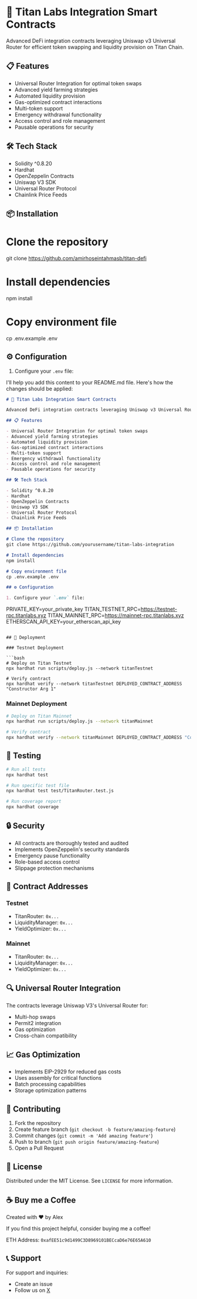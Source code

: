 # 🌟 Titan Labs Integration Smart Contracts

Advanced DeFi integration contracts leveraging Uniswap v3 Universal Router for efficient token swapping and liquidity provision on Titan Chain.

## 📋 Features

- Universal Router Integration for optimal token swaps
- Advanced yield farming strategies
- Automated liquidity provision
- Gas-optimized contract interactions
- Multi-token support
- Emergency withdrawal functionality
- Access control and role management
- Pausable operations for security

## 🛠 Tech Stack

- Solidity ^0.8.20
- Hardhat
- OpenZeppelin Contracts
- Uniswap V3 SDK
- Universal Router Protocol
- Chainlink Price Feeds

## 📦 Installation

# Clone the repository

git clone https://github.com/amirhoseintahmasb/titan-defi

# Install dependencies

npm install

# Copy environment file

cp .env.example .env

## ⚙️ Configuration

1. Configure your `.env` file:


I'll help you add this content to your README.md file. Here's how the changes should be applied:

```markdown:README.md
# 🌟 Titan Labs Integration Smart Contracts

Advanced DeFi integration contracts leveraging Uniswap v3 Universal Router for efficient token swapping and liquidity provision on Titan Chain.

## 📋 Features

- Universal Router Integration for optimal token swaps
- Advanced yield farming strategies
- Automated liquidity provision
- Gas-optimized contract interactions
- Multi-token support
- Emergency withdrawal functionality
- Access control and role management
- Pausable operations for security

## 🛠 Tech Stack

- Solidity ^0.8.20
- Hardhat
- OpenZeppelin Contracts
- Uniswap V3 SDK
- Universal Router Protocol
- Chainlink Price Feeds

## 📦 Installation

# Clone the repository
git clone https://github.com/yourusername/titan-labs-integration

# Install dependencies
npm install

# Copy environment file
cp .env.example .env

## ⚙️ Configuration

1. Configure your `.env` file:
```
PRIVATE_KEY=your_private_key
TITAN_TESTNET_RPC=https://testnet-rpc.titanlabs.xyz
TITAN_MAINNET_RPC=https://mainnet-rpc.titanlabs.xyz
ETHERSCAN_API_KEY=your_etherscan_api_key
```example.env

## 🚀 Deployment

### Testnet Deployment

```bash
# Deploy on Titan Testnet
npx hardhat run scripts/deploy.js --network titanTestnet

# Verify contract
npx hardhat verify --network titanTestnet DEPLOYED_CONTRACT_ADDRESS "Constructor Arg 1"
```

### Mainnet Deployment

```bash
# Deploy on Titan Mainnet
npx hardhat run scripts/deploy.js --network titanMainnet

# Verify contract
npx hardhat verify --network titanMainnet DEPLOYED_CONTRACT_ADDRESS "Constructor Arg 1"
```

## 🧪 Testing

```bash
# Run all tests
npx hardhat test

# Run specific test file
npx hardhat test test/TitanRouter.test.js

# Run coverage report
npx hardhat coverage
```

## 🔒 Security

- All contracts are thoroughly tested and audited
- Implements OpenZeppelin's security standards
- Emergency pause functionality
- Role-based access control
- Slippage protection mechanisms

## 📝 Contract Addresses

### Testnet
- TitanRouter: `0x...`
- LiquidityManager: `0x...`
- YieldOptimizer: `0x...`

### Mainnet
- TitanRouter: `0x...`
- LiquidityManager: `0x...`
- YieldOptimizer: `0x...`

## 🔍 Universal Router Integration

The contracts leverage Uniswap V3's Universal Router for:
- Multi-hop swaps
- Permit2 integration
- Gas optimization
- Cross-chain compatibility

## 📈 Gas Optimization

- Implements EIP-2929 for reduced gas costs
- Uses assembly for critical functions
- Batch processing capabilities
- Storage optimization patterns

## 🤝 Contributing

1. Fork the repository
2. Create feature branch (`git checkout -b feature/amazing-feature`)
3. Commit changes (`git commit -m 'Add amazing feature'`)
4. Push to branch (`git push origin feature/amazing-feature`)
5. Open a Pull Request

## 📜 License

Distributed under the MIT License. See `LICENSE` for more information.

## ☕️ Buy me a Coffee

Created with ❤️ by Alex

If you find this project helpful, consider buying me a coffee!

ETH Address: `0xafEE51c9d1499C3D8969101BECcaD6e76E65A610`

## 📞 Support

For support and inquiries:
- Create an issue
- Follow us on [X](https://x.com/groygrevis)
```